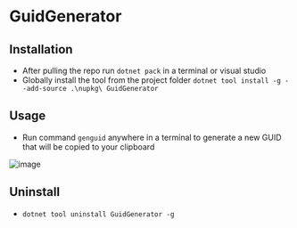 # GuidGenerator

## Installation
- After pulling the repo run `dotnet pack` in a terminal or visual studio
- Globally install the tool from the project folder `dotnet tool install -g --add-source .\nupkg\ GuidGenerator`

## Usage
- Run command `genguid` anywhere in a terminal to generate a new GUID that will be copied to your clipboard

![image](https://github.com/Ridewarior/GuidGenerator/assets/50306165/1dabc115-7fc3-44ad-9e36-d2f717cb974c)


## Uninstall
- `dotnet tool uninstall GuidGenerator -g`
